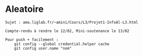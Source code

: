 # Aleatoire
	Sujet : ama.liglab.fr/~amini/Cours/L3/Projet1-InfoAl-L3.html
	
	Compte-rendu à rendre le 12/02, Mini-soutenance le 13/02
	
	Pour push + facilement :
		git config --global credential.helper cache
		git config user.name "nom"
